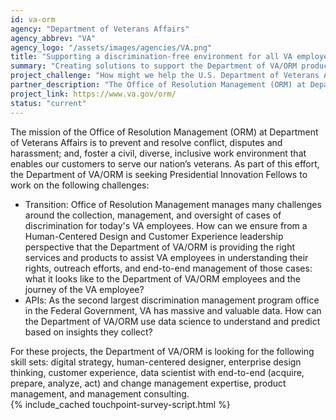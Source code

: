 ```yaml
---
id: va-orm
agency: "Department of Veterans Affairs"
agency_abbrev: "VA"
agency_logo: "/assets/images/agencies/VA.png"
title: "Supporting a discrimination-free environment for all VA employees"
summary: "Creating solutions to support the Department of VA/ORM product lines overall mission include an integrated approach of data science and strategic communication."
project_challenge: "How might we help the U.S. Department of Veterans Affairs better support VA employees who submit cases of discrimination and create an environment for all VA employees?"
partner_description: "The Office of Resolution Management (ORM) at Department of Veterans Affairs promotes a healthy working environment through prevention, resolution, and processing of workplace disputes, including complaints of discrimination. We foster prevention by ensuring that managers and staff are educated on the elements of a healthy working environment.  ORM has resolution experts who promote and deliver alternative dispute resolution techniques for all workplace disputes, including alleged equal employment opportunity (EEO) discrimination.  In cases where resolution cannot be reached informally, ORM processes complaints of EEO discrimination in a timely and proficient manner."
project_link: https://www.va.gov/orm/
status: "current"
---
```

The mission of the Office of Resolution Management (ORM) at Department of Veterans Affairs is to prevent and resolve conflict, disputes and harassment; and, foster a civil, diverse, inclusive work environment that enables our customers to serve our nation’s veterans. As part of this effort, the Department of VA/ORM is seeking Presidential Innovation Fellows to work on the following challenges:
<ul>
<li>Transition: Office of Resolution Management manages many challenges around the collection, management, and oversight of cases of discrimination for today's VA employees. How can we ensure from a Human-Centered Design and Customer Experience leadership perspective that the Department of VA/ORM is providing the right services and products to assist VA employees in understanding their rights, outreach efforts, and end-to-end management of those cases: what it looks like to the Department of VA/ORM employees and the journey of the VA employee?</li>
<li>APIs: As the second largest discrimination management program office in the Federal Government, VA has massive and valuable data. How can the Department of VA/ORM use data science to understand and predict based on insights they collect?</li>
</ul>
For these projects, the Department of VA/ORM is looking for the following skill sets: digital strategy, human-centered designer, enterprise design thinking, customer experience, data scientist with end-to-end (acquire, prepare, analyze, act) and change management expertise, product management, and management consulting.

<section class="usa-section">
  <div class="grid-container">
    {% include_cached touchpoint-survey-script.html %}
  </div>
</section>